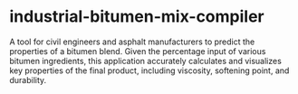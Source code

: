 # industrial-bitumen-mix-compiler
A tool for civil engineers and asphalt manufacturers to predict the properties of a bitumen blend. Given the percentage input of various bitumen ingredients, this application accurately calculates and visualizes key properties of the final product, including viscosity, softening point, and durability.
